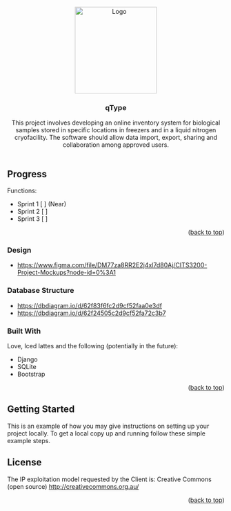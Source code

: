 <div id="top"></div>


<!-- PROJECT LOGO -->
<br />
<div align="center">
  <a href="https://github.com/othneildrew/Best-README-Template">
    <img src="https://i.imgur.com/dhX5K4a.png" alt="Logo" width="190" height="200">
  </a>

  <h3 align="center">qType</h3>

  <p align="center">
    This project involves developing an online inventory system for biological samples stored in specific locations in freezers and in a liquid nitrogen    cryofacility. The software should allow data import, export, sharing and collaboration among approved users.
    <br />
    <br> 
  </p>
</div>





<!-- ABOUT THE PROJECT -->
## Progress

Functions:
* Sprint 1 [ ] (Near)
* Sprint 2 [ ]
* Sprint 3 [ ]

<p align="right">(<a href="#top">back to top</a>)</p>


### Design
* https://www.figma.com/file/DM77za8RR2E2j4xl7d80Aj/CITS3200-Project-Mockups?node-id=0%3A1


### Database Structure
* https://dbdiagram.io/d/62f83f6fc2d9cf52faa0e3df
* https://dbdiagram.io/d/62f24505c2d9cf52fa72c3b7


### Built With

Love, Iced lattes and the following (potentially in the future):

* Django
* SQLite
* Bootstrap

<p align="right">(<a href="#top">back to top</a>)</p>


<!-- GETTING STARTED -->
## Getting Started

This is an example of how you may give instructions on setting up your project locally.
To get a local copy up and running follow these simple example steps.



<!-- LICENSE -->
## License

The IP exploitation model requested by the Client is: Creative Commons (open source) http://creativecommons.org.au/

<p align="right">(<a href="#top">back to top</a>)</p>




